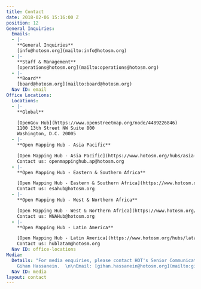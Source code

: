 ```yaml
---
title: Contact
date: 2018-02-06 15:16:00 Z
position: 12
General Inquiries:
  Emails:
  - |-
    **General Inquiries**
    [info@hotosm.org](mailto:info@hotosm.org)
  - |-
    **Staff & Management**
    [operations@hotosm.org](mailto:operations@hotosm.org)
  - |-
    **Board**
    [board@hotosm.org](mailto:board@hotosm.org)
  Nav ID: email
Office Locations:
  Locations:
  - |-
    **Global**

    [OpenGov Hub](https://www.openstreetmap.org/node/4489226846)
    1100 13th Street NW Suite 800
    Washington, D.C. 20005
  - |-
    **Open Mapping Hub - Asia Pacific**

    [Open Mapping Hub - Asia Pacific](https://www.hotosm.org/hubs/asia-pacific-hub)
    Contact us: openmappinghub.ap@hotosm.org
  - |-
    **Open Mapping Hub - Eastern & Southern Africa**

    [Open Mapping Hub - Eastern & Southern Africa](https://www.hotosm.org/hubs/esa-hub)
    Contact us: esahub@hotosm.org
  - |-
    **Open Mapping Hub - West & Northern Africa**

    [Open Mapping Hub - West & Northern Africa](https://www.hotosm.org/hubs/wna-hub)
    Contact us: WNAHub@hotosm.org
  - |-
    **Open Mapping Hub - Latin America**

    [Open Mapping Hub - Latin America](https://www.hotosm.org/hubs/latam-hub)
    Contact us: hublatam@hotosm.org
  Nav ID: office-locations
Media:
  Details: "For media enquiries, please contact HOT's Senior Communications Manager,
    Gihan Hassanein.  \n\nEmail: [gihan.hassanein@hotosm.org](mailto:gihan.hassanein@hotosm.org)\n"
  Nav ID: media
layout: contact
---
```



